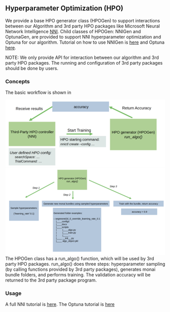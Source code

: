 ## Hyperparameter Optimization (HPO)
We provide a base HPO generator class (HPOGen) to support interactions between our Algorithm and 3rd party
HPO packages like Microsoft Neural Network Intelligence [NNI](https://nni.readthedocs.io/en/stable/). Child classes of HPOGen: NNIGen and OptunaGen, are provided to support NNI hyperparameter optimization and Optuna for our algorithm. Tutorial on how to use NNIGen is [here](../notebooks/hpo.ipynb) and Optuna [here](https://optuna.readthedocs.io/en/stable/).

NOTE: We only provide API for interaction between our algorithm and 3rd party HPO packages. The running and configuration of 3rd party packages should be done by users.

### Concepts
The basic workflow is shown in
<div align="center"> <img src="../figures/hpo_workflow0.png" width="800"/> </div>
<div align="center"> <img src="../figures/hpo_workflow1.png" width="800"/> </div>
The HPOGen class has a run_algo() function, which will be used by 3rd party HPO packages. run_algo() does three steps: hyperparameter sampling (by calling functions provided by 3rd party packages), generates monai bundle folders, and performs training. The validation accuracy will be returned to the 3rd party package program.

### Usage
A full NNI tutorial is [here](../notebooks/hpo_nni.ipynb). The Optuna tutorial is [here](../notebooks/hpo_optuna.ipynb)
